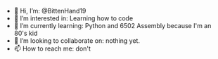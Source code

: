 - 👋 Hi, I’m: @BittenHand19
- 👀 I’m interested in: Learning how to code
- 🌱 I’m currently learning: Python and 6502 Assembly because I'm an 80's kid
- 💞️ I’m looking to collaborate on: nothing yet.
- 📫 How to reach me: don't

<!---
BittenHand19/BittenHand19 is a ✨ special ✨ repository because its `README.md` (this file) appears on your GitHub profile.
You can click the Preview link to take a look at your changes.
--->
